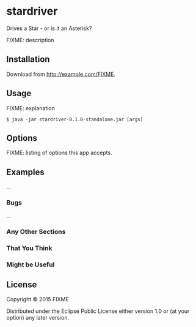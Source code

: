 # stardriver

Drives a Star - or is it an Asterisk?

FIXME: description

## Installation

Download from http://example.com/FIXME.

## Usage

FIXME: explanation

    $ java -jar stardriver-0.1.0-standalone.jar [args]

## Options

FIXME: listing of options this app accepts.

## Examples

...

### Bugs

...

### Any Other Sections
### That You Think
### Might be Useful

## License

Copyright © 2015 FIXME

Distributed under the Eclipse Public License either version 1.0 or (at
your option) any later version.
